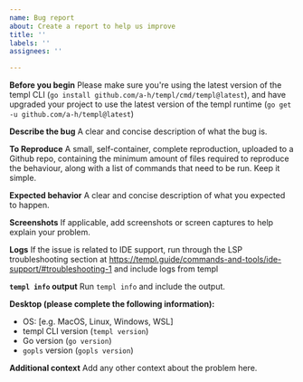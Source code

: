 ```yaml
---
name: Bug report
about: Create a report to help us improve
title: ''
labels: ''
assignees: ''

---
```


**Before you begin**
Please make sure you're using the latest version of the templ CLI (`go install github.com/a-h/templ/cmd/templ@latest`), and have upgraded your project to use the latest version of the templ runtime (`go get -u github.com/a-h/templ@latest`)

**Describe the bug**
A clear and concise description of what the bug is.

**To Reproduce**
A small, self-container, complete reproduction, uploaded to a Github repo, containing the minimum amount of files required to reproduce the behaviour, along with a list of commands that need to be run. Keep it simple.

**Expected behavior**
A clear and concise description of what you expected to happen.

**Screenshots**
If applicable, add screenshots or screen captures to help explain your problem.

**Logs**
If the issue is related to IDE support, run through the LSP troubleshooting section at https://templ.guide/commands-and-tools/ide-support/#troubleshooting-1 and include logs from templ

**`templ info` output**
Run `templ info` and include the output.

**Desktop (please complete the following information):**
 - OS: [e.g. MacOS, Linux, Windows, WSL]
 - templ CLI version (`templ version`)
- Go version (`go version`)
- `gopls` version (`gopls version`)

**Additional context**
Add any other context about the problem here.
